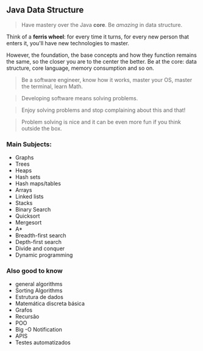 ## Java Data Structure

> Have mastery over the Java **core**. Be *amazing* in data structure.

Think of a **ferris wheel**: for every time it turns, for every new person that enters it, you'll have new technologies to master.

However, the foundation, the base concepts and how they function remains the same, so the closer you are to the center the better. Be at the core: data structure, core
language, memory consumption and so on.

> Be a software engineer, know how it works, master your OS, master the terminal, learn Math.

> Developing software means solving problems. 

> Enjoy solving problems and stop complaining about this and that!

> Problem solving is nice and it can be even more fun if you think outside the box.

### Main Subjects:

* Graphs
* Trees
* Heaps
* Hash sets
* Hash maps/tables
* Arrays
* Linked lists
* Stacks
* Binary Search
* Quicksort
* Mergesort
* A*
* Breadth-first search
* Depth-first search 
* Divide and conquer
* Dynamic programming

### Also good to know

* general algorithms
* Sorting Algorithms
* Estrutura de dados
* Matemática discreta básica
* Grafos
* Recursão
* POO
* Big -O Notification
* APIS
* Testes automatizados
